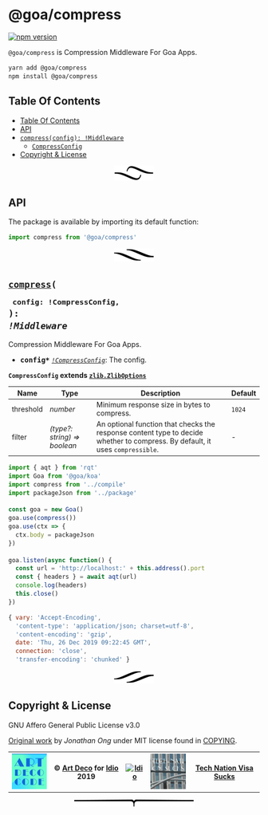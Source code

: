 # @goa/compress

[![npm version](https://badge.fury.io/js/%40goa%2Fcompress.svg)](https://www.npmjs.com/package/@goa/compress)

`@goa/compress` is Compression Middleware For Goa Apps.

```sh
yarn add @goa/compress
npm install @goa/compress
```

## Table Of Contents

- [Table Of Contents](#table-of-contents)
- [API](#api)
- [`compress(config): !Middleware`](#compressconfig-compressconfig-middleware)
  * [`CompressConfig`](#type-compressconfig)
- [Copyright & License](#copyright--license)

<p align="center"><a href="#table-of-contents">
  <img src="/.documentary/section-breaks/0.svg?sanitize=true">
</a></p>

## API

The package is available by importing its default function:

```js
import compress from '@goa/compress'
```

<p align="center"><a href="#table-of-contents">
  <img src="/.documentary/section-breaks/1.svg?sanitize=true">
</a></p>

## <code><ins>compress</ins>(</code><sub><br/>&nbsp;&nbsp;`config: !CompressConfig,`<br/></sub><code>): <i>!Middleware</i></code>
Compression Middleware For Goa Apps.

 - <kbd><strong>config*</strong></kbd> <em><code>[!CompressConfig](#type-compressconfig)</code></em>: The config.

<strong><a name="type-compressconfig">`CompressConfig`</a> extends <a href="https://nodejs.org/api/zlib.html#zlib_class_options" title="Each zlib-based class takes an options object. All options are optional.">`zlib.ZlibOptions`</a></strong>


|   Name    |                Type                 |                                                          Description                                                          | Default |
| --------- | ----------------------------------- | ----------------------------------------------------------------------------------------------------------------------------- | ------- |
| threshold | <em>number</em>                     | Minimum response size in bytes to compress.                                                                                   | `1024`  |
| filter    | <em>(type?: string) => boolean</em> | An optional function that checks the response content type to decide whether to compress. By default, it uses `compressible`. | -       |

```js
import { aqt } from 'rqt'
import Goa from '@goa/koa'
import compress from '../compile'
import packageJson from '../package'

const goa = new Goa()
goa.use(compress())
goa.use(ctx => {
  ctx.body = packageJson
})

goa.listen(async function() {
  const url = 'http://localhost:' + this.address().port
  const { headers } = await aqt(url)
  console.log(headers)
  this.close()
})
```
```js
{ vary: 'Accept-Encoding',
  'content-type': 'application/json; charset=utf-8',
  'content-encoding': 'gzip',
  date: 'Thu, 26 Dec 2019 09:22:45 GMT',
  connection: 'close',
  'transfer-encoding': 'chunked' }
```

<p align="center"><a href="#table-of-contents">
  <img src="/.documentary/section-breaks/2.svg?sanitize=true">
</a></p>

## Copyright & License

GNU Affero General Public License v3.0

[Original work](https://github.com/koajs/compress) by _Jonathan Ong_ under MIT license found in [COPYING](COPYING).

<table>
  <tr>
    <th>
      <a href="https://artd.eco">
        <img width="100" src="https://raw.githubusercontent.com/wrote/wrote/master/images/artdeco.png"
          alt="Art Deco">
      </a>
    </th>
    <th>© <a href="https://artd.eco">Art Deco</a> for <a href="https://idio.cc">Idio</a> 2019</th>
    <th>
      <a href="https://idio.cc">
        <img src="https://avatars3.githubusercontent.com/u/40834161?s=100" width="100" alt="Idio">
      </a>
    </th>
    <th>
      <a href="https://www.technation.sucks" title="Tech Nation Visa">
        <img width="100" src="https://raw.githubusercontent.com/idiocc/cookies/master/wiki/arch4.jpg"
          alt="Tech Nation Visa">
      </a>
    </th>
    <th><a href="https://www.technation.sucks">Tech Nation Visa Sucks</a></th>
  </tr>
</table>

<p align="center"><a href="#table-of-contents">
  <img src="/.documentary/section-breaks/-1.svg?sanitize=true">
</a></p>